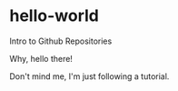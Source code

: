 # hello-world
Intro to Github Repositories

Why, hello there!

Don't mind me, I'm just following a tutorial.
